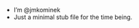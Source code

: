 - I’m @jmkominek
- Just a minimal stub file for the time being.

<!---
jmkominek/jmkominek is a ✨ special ✨ repository because its `README.md` (this file) appears on your GitHub profile.
You can click the Preview link to take a look at your changes.
--->

